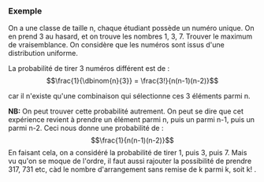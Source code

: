 ### Exemple
On a une classe de taille n, chaque étudiant possède un numéro unique. On en prend 3 au hasard, et on trouve les nombres 1, 3, 7. 
Trouver le maximum de vraisemblance. On considère que les numéros sont issus d'une distribution uniforme. 

La probabilité de tirer 3 numéros différent est de :
$$\frac{1}{\dbinom{n}{3}} = \frac{3!}{n(n-1)(n-2)}$$

car il n'existe qu'une combinaison qui sélectionne ces 3 éléments parmi n.
  
**NB:** On peut trouver cette probabilité autrement. On peut se dire que cet expérience revient à prendre un élément parmi n, puis un parmi n-1, puis un parmi n-2. 
Ceci nous donne une probabilité de :
$$\frac{1}{n(n-1)(n-2)}$$
En faisant cela, on a considéré la probabilité de tirer 1, puis 3, puis 7. Mais vu qu'on se moque de l'ordre, il faut aussi rajouter la possibilité de prendre 317, 731 etc, càd le nombre d'arrangement sans remise de k parmi k, soit k! .
